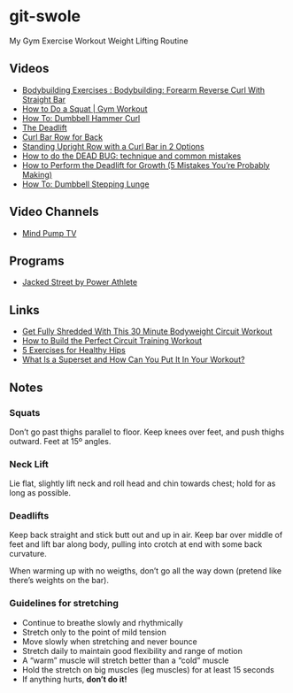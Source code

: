 # git-swole

My Gym Exercise Workout Weight Lifting Routine

## Videos

- [Bodybuilding Exercises : Bodybuilding: Forearm Reverse Curl With Straight Bar](https://youtu.be/jCjrLiXyiv8)
- [How to Do a Squat | Gym Workout](https://youtu.be/MVMNk0HiTMg)
- [How To: Dumbbell Hammer Curl](https://youtu.be/zC3nLlEvin4)
- [The Deadlift](https://youtu.be/op9kVnSso6Q)
- [Curl Bar Row for Back](https://youtu.be/QzV1MCcWBsA)
- [Standing Upright Row with a Curl Bar in 2 Options](https://youtu.be/9WqYx0E4Lbc)
- [How to do the DEAD BUG: technique and common mistakes](https://youtu.be/2MdnSrFrks0)
- [How to Perform the Deadlift for Growth (5 Mistakes You’re Probably Making)](https://youtu.be/ytGaGIn3SjE)
- [How To: Dumbbell Stepping Lunge](https://youtu.be/D7KaRcUTQeE)

## Video Channels

- [Mind Pump TV](https://www.youtube.com/channel/UChVak8_IyuqcErdf_jQUOHA)

## Programs

- [Jacked Street by Power Athlete](https://marketplace.trainheroic.com/#/team/Welbourn-Team-1430446861)

## Links

- [Get Fully Shredded With This 30 Minute Bodyweight Circuit Workout](https://www.menshealth.com/fitness/a28451088/bodyweight-fat-burning-workout/)
- [How to Build the Perfect Circuit Training Workout](https://www.shape.com/fitness/workouts/how-build-perfect-circuit-workout)
- [5 Exercises for Healthy Hips](https://www.verywellhealth.com/exercises-for-healthy-hips-2696613)
- [What Is a Superset and How Can You Put It In Your Workout?](https://www.shape.com/fitness/tips/superset-definition-superset-workout)

## Notes

### Squats

Don’t go past thighs parallel to floor. Keep knees over feet, and push thighs outward. Feet at 15º angles.

### Neck Lift

Lie flat, slightly lift neck and roll head and chin towards chest; hold for as long as possible.

### Deadlifts

Keep back straight and stick butt out and up in air. Keep bar over middle of feet and lift bar along body, pulling into crotch at end with some back curvature.

When warming up with no weigths, don’t go all the way down (pretend like there’s weights on the bar).

### Guidelines for stretching

- Continue to breathe slowly and rhythmically
- Stretch only to the point of mild tension
- Move slowly when stretching and never bounce
- Stretch daily to maintain good flexibility and range of motion
- A “warm” muscle will stretch better than a “cold” muscle
- Hold the stretch on big muscles (leg muscles) for at least 15 seconds
- If anything hurts, **don’t do it!**
